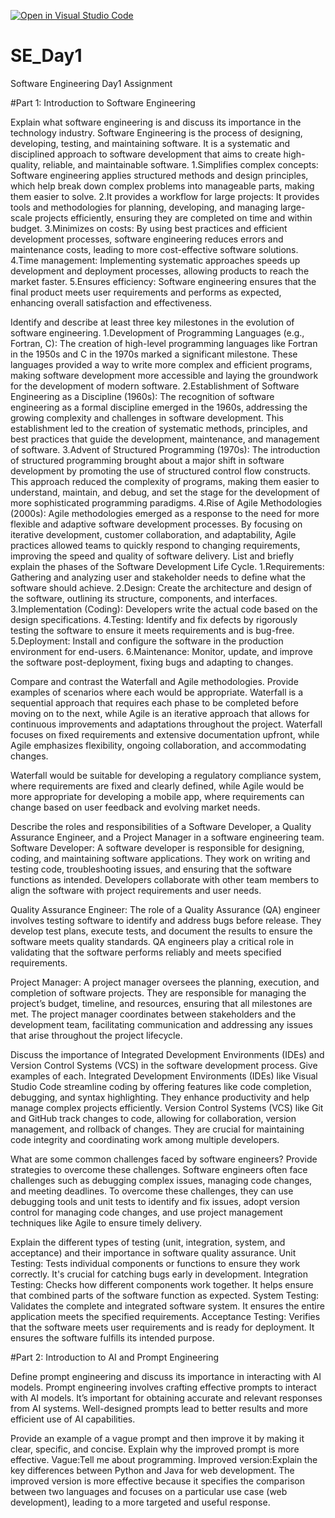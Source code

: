 [![Open in Visual Studio Code](https://classroom.github.com/assets/open-in-vscode-2e0aaae1b6195c2367325f4f02e2d04e9abb55f0b24a779b69b11b9e10269abc.svg)](https://classroom.github.com/online_ide?assignment_repo_id=15577098&assignment_repo_type=AssignmentRepo)
# SE_Day1
Software Engineering Day1 Assignment

#Part 1: Introduction to Software Engineering

Explain what software engineering is and discuss its importance in the technology industry.
Software Engineering is the process of designing, developing, testing, and maintaining software. It is a systematic and disciplined approach to software development that aims to create high-quality, reliable, and maintainable software.
1.Simplifies complex concepts: Software engineering applies structured methods and design principles, which help break down complex problems into manageable parts, making them easier to solve.
2.It provides a workflow for large projects: It provides tools and methodologies for planning, developing, and managing large-scale projects efficiently, ensuring they are completed on time and within budget.
3.Minimizes on costs: By using best practices and efficient development processes, software engineering reduces errors and maintenance costs, leading to more cost-effective software solutions.
4.Time management: Implementing systematic approaches speeds up development and deployment processes, allowing products to reach the market faster.
5.Ensures efficiency: Software engineering ensures that the final product meets user requirements and performs as expected, enhancing overall satisfaction and effectiveness.

Identify and describe at least three key milestones in the evolution of software engineering.
1.Development of Programming Languages (e.g., Fortran, C): The creation of high-level programming languages like Fortran in the 1950s and C in the 1970s marked a significant milestone. These languages provided a way to write more complex and efficient programs, making software development more accessible and laying the groundwork for the development of modern software.
2.Establishment of Software Engineering as a Discipline (1960s): The recognition of software engineering as a formal discipline emerged in the 1960s, addressing the growing complexity and challenges in software development. This establishment led to the creation of systematic methods, principles, and best practices that guide the development, maintenance, and management of software.
3.Advent of Structured Programming (1970s): The introduction of structured programming brought about a major shift in software development by promoting the use of structured control flow constructs. This approach reduced the complexity of programs, making them easier to understand, maintain, and debug, and set the stage for the development of more sophisticated programming paradigms.
4.Rise of Agile Methodologies (2000s): Agile methodologies emerged as a response to the need for more flexible and adaptive software development processes. By focusing on iterative development, customer collaboration, and adaptability, Agile practices allowed teams to quickly respond to changing requirements, improving the speed and quality of software delivery.
List and briefly explain the phases of the Software Development Life Cycle.
1.Requirements: Gathering and analyzing user and stakeholder needs to define what the software should achieve.
2.Design: Create the architecture and design of the software, outlining its structure, components, and interfaces.
3.Implementation (Coding): Developers write the actual code based on the design specifications.
4.Testing: Identify and fix defects by rigorously testing the software to ensure it meets requirements and is bug-free.
5.Deployment: Install and configure the software in the production environment for end-users.
6.Maintenance: Monitor, update, and improve the software post-deployment, fixing bugs and adapting to changes.

Compare and contrast the Waterfall and Agile methodologies. Provide examples of scenarios where each would be appropriate.
Waterfall is a sequential approach that requires each phase to be completed before moving on to the next, while Agile is an iterative approach that allows for continuous improvements and adaptations throughout the project. Waterfall focuses on fixed requirements and extensive documentation upfront, while Agile emphasizes flexibility, ongoing collaboration, and accommodating changes.

Waterfall would be suitable for developing a regulatory compliance system, where requirements are fixed and clearly defined, while Agile would be more appropriate for developing a mobile app, where requirements can change based on user feedback and evolving market needs.

Describe the roles and responsibilities of a Software Developer, a Quality Assurance Engineer, and a Project Manager in a software engineering team.
Software Developer: A software developer is responsible for designing, coding, and maintaining software applications. They work on writing and testing code, troubleshooting issues, and ensuring that the software functions as intended. Developers collaborate with other team members to align the software with project requirements and user needs.

Quality Assurance Engineer: The role of a Quality Assurance (QA) engineer involves testing software to identify and address bugs before release. They develop test plans, execute tests, and document the results to ensure the software meets quality standards. QA engineers play a critical role in validating that the software performs reliably and meets specified requirements.

Project Manager: A project manager oversees the planning, execution, and completion of software projects. They are responsible for managing the project’s budget, timeline, and resources, ensuring that all milestones are met. The project manager coordinates between stakeholders and the development team, facilitating communication and addressing any issues that arise throughout the project lifecycle.

Discuss the importance of Integrated Development Environments (IDEs) and Version Control Systems (VCS) in the software development process. Give examples of each.
Integrated Development Environments (IDEs) like Visual Studio Code streamline coding by offering features like code completion, debugging, and syntax highlighting. They enhance productivity and help manage complex projects efficiently. Version Control Systems (VCS) like Git and GitHub track changes to code, allowing for collaboration, version management, and rollback of changes. They are crucial for maintaining code integrity and coordinating work among multiple developers.

What are some common challenges faced by software engineers? Provide strategies to overcome these challenges.
Software engineers often face challenges such as debugging complex issues, managing code changes, and meeting deadlines. To overcome these challenges, they can use debugging tools and unit tests to identify and fix issues, adopt version control for managing code changes, and use project management techniques like Agile to ensure timely delivery.

Explain the different types of testing (unit, integration, system, and acceptance) and their importance in software quality assurance.
Unit Testing: Tests individual components or functions to ensure they work correctly. It's crucial for catching bugs early in development.
Integration Testing: Checks how different components work together. It helps ensure that combined parts of the software function as expected.
System Testing: Validates the complete and integrated software system. It ensures the entire application meets the specified requirements.
Acceptance Testing: Verifies that the software meets user requirements and is ready for deployment. It ensures the software fulfills its intended purpose.

#Part 2: Introduction to AI and Prompt Engineering


Define prompt engineering and discuss its importance in interacting with AI models.
Prompt engineering involves crafting effective prompts to interact with AI models. It’s important for obtaining accurate and relevant responses from AI systems. Well-designed prompts lead to better results and more efficient use of AI capabilities.

Provide an example of a vague prompt and then improve it by making it clear, specific, and concise. Explain why the improved prompt is more effective.
Vague:Tell me about programming.
Improved version:Explain the key differences between Python and Java for web development.
The improved version is more effective because it specifies the comparison between two languages and focuses on a particular use case (web development), leading to a more targeted and useful response.







